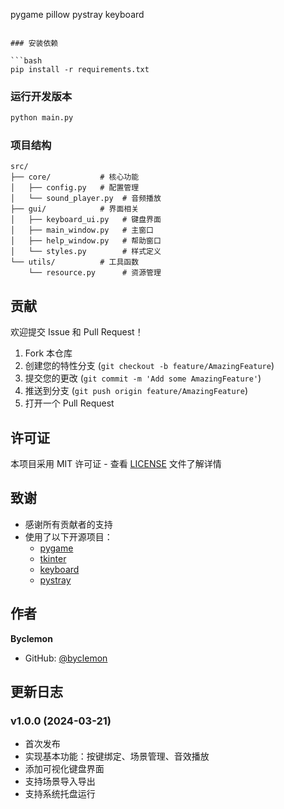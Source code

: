 pygame
pillow
pystray
keyboard

```

### 安装依赖

```bash
pip install -r requirements.txt
```
### 运行开发版本

```bash
python main.py
```
### 项目结构

```
src/
├── core/           # 核心功能
│   ├── config.py   # 配置管理
│   └── sound_player.py  # 音频播放
├── gui/            # 界面相关
│   ├── keyboard_ui.py   # 键盘界面
│   ├── main_window.py   # 主窗口
│   ├── help_window.py   # 帮助窗口
│   └── styles.py        # 样式定义
└── utils/          # 工具函数
    └── resource.py      # 资源管理
```
## 贡献

欢迎提交 Issue 和 Pull Request！

1. Fork 本仓库
2. 创建您的特性分支 (`git checkout -b feature/AmazingFeature`)
3. 提交您的更改 (`git commit -m 'Add some AmazingFeature'`)
4. 推送到分支 (`git push origin feature/AmazingFeature`)
5. 打开一个 Pull Request

## 许可证

本项目采用 MIT 许可证 - 查看 [LICENSE](LICENSE) 文件了解详情

## 致谢

- 感谢所有贡献者的支持
- 使用了以下开源项目：
  - [pygame](https://www.pygame.org/)
  - [tkinter](https://docs.python.org/3/library/tkinter.html)
  - [keyboard](https://github.com/boppreh/keyboard)
  - [pystray](https://github.com/moses-palmer/pystray)

## 作者

**Byclemon**

- GitHub: [@byclemon](https://github.com/byclemon)

## 更新日志

### v1.0.0 (2024-03-21)

- 首次发布
- 实现基本功能：按键绑定、场景管理、音效播放
- 添加可视化键盘界面
- 支持场景导入导出
- 支持系统托盘运行

```
